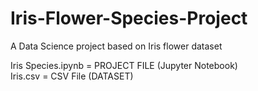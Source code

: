 # Iris-Flower-Species-Project

A Data Science project based on Iris flower dataset

Iris Species.ipynb = PROJECT FILE (Jupyter Notebook)\
Iris.csv = CSV File (DATASET)
